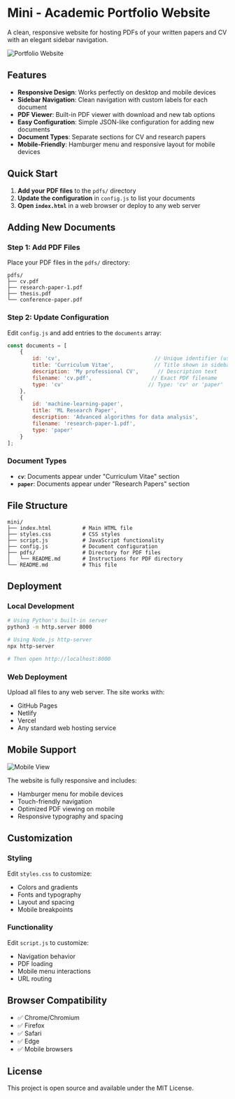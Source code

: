 # Mini - Academic Portfolio Website

A clean, responsive website for hosting PDFs of your written papers and CV with an elegant sidebar navigation.

![Portfolio Website](https://github.com/user-attachments/assets/d4ff204b-c671-4325-9bb0-95962d1cd7f3)

## Features

- **Responsive Design**: Works perfectly on desktop and mobile devices
- **Sidebar Navigation**: Clean navigation with custom labels for each document
- **PDF Viewer**: Built-in PDF viewer with download and new tab options
- **Easy Configuration**: Simple JSON-like configuration for adding new documents
- **Document Types**: Separate sections for CV and research papers
- **Mobile-Friendly**: Hamburger menu and responsive layout for mobile devices

## Quick Start

1. **Add your PDF files** to the `pdfs/` directory
2. **Update the configuration** in `config.js` to list your documents
3. **Open `index.html`** in a web browser or deploy to any web server

## Adding New Documents

### Step 1: Add PDF Files
Place your PDF files in the `pdfs/` directory:
```
pdfs/
├── cv.pdf
├── research-paper-1.pdf
├── thesis.pdf
└── conference-paper.pdf
```

### Step 2: Update Configuration
Edit `config.js` and add entries to the `documents` array:

```javascript
const documents = [
    {
        id: 'cv',                              // Unique identifier (used in URLs)
        title: 'Curriculum Vitae',             // Title shown in sidebar
        description: 'My professional CV',      // Description text
        filename: 'cv.pdf',                   // Exact PDF filename
        type: 'cv'                           // Type: 'cv' or 'paper'
    },
    {
        id: 'machine-learning-paper',
        title: 'ML Research Paper',
        description: 'Advanced algorithms for data analysis',
        filename: 'research-paper-1.pdf',
        type: 'paper'
    }
];
```

### Document Types
- **`cv`**: Documents appear under "Curriculum Vitae" section
- **`paper`**: Documents appear under "Research Papers" section

## File Structure
```
mini/
├── index.html          # Main HTML file
├── styles.css          # CSS styles
├── script.js           # JavaScript functionality
├── config.js           # Document configuration
├── pdfs/               # Directory for PDF files
│   └── README.md       # Instructions for PDF directory
└── README.md           # This file
```

## Deployment

### Local Development
```bash
# Using Python's built-in server
python3 -m http.server 8000

# Using Node.js http-server
npx http-server

# Then open http://localhost:8000
```

### Web Deployment
Upload all files to any web server. The site works with:
- GitHub Pages
- Netlify
- Vercel
- Any standard web hosting service

## Mobile Support

![Mobile View](https://github.com/user-attachments/assets/f51ecc66-22b2-46d2-bff5-9537e5870f6f)

The website is fully responsive and includes:
- Hamburger menu for mobile devices
- Touch-friendly navigation
- Optimized PDF viewing on mobile
- Responsive typography and spacing

## Customization

### Styling
Edit `styles.css` to customize:
- Colors and gradients
- Fonts and typography
- Layout and spacing
- Mobile breakpoints

### Functionality
Edit `script.js` to customize:
- Navigation behavior
- PDF loading
- Mobile menu interactions
- URL routing

## Browser Compatibility

- ✅ Chrome/Chromium
- ✅ Firefox
- ✅ Safari
- ✅ Edge
- ✅ Mobile browsers

## License

This project is open source and available under the MIT License.
